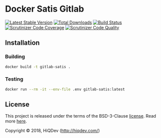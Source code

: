 # Docker Satis Gitlab

[![Latest Stable Version](https://poser.pugx.org/hiqdev/docker-satis-gitlab/v/stable)](https://packagist.org/packages/hiqdev/docker-satis-gitlab)
[![Total Downloads](https://poser.pugx.org/hiqdev/docker-satis-gitlab/downloads)](https://packagist.org/packages/hiqdev/docker-satis-gitlab)
[![Build Status](https://img.shields.io/travis/hiqdev/docker-satis-gitlab.svg)](https://travis-ci.org/hiqdev/docker-satis-gitlab)
[![Scrutinizer Code Coverage](https://img.shields.io/scrutinizer/coverage/g/hiqdev/docker-satis-gitlab.svg)](https://scrutinizer-ci.com/g/hiqdev/docker-satis-gitlab/)
[![Scrutinizer Code Quality](https://img.shields.io/scrutinizer/g/hiqdev/docker-satis-gitlab.svg)](https://scrutinizer-ci.com/g/hiqdev/docker-satis-gitlab/)

## Installation

### Building

```sh
docker build -t gitlab-satis .
```

### Testing

```sh
docker run --rm -it --env-file .env gitlab-satis:latest
```

## License

This project is released under the terms of the BSD-3-Clause [license](LICENSE).
Read more [here](http://choosealicense.com/licenses/bsd-3-clause).

Copyright © 2018, HiQDev (http://hiqdev.com/)
